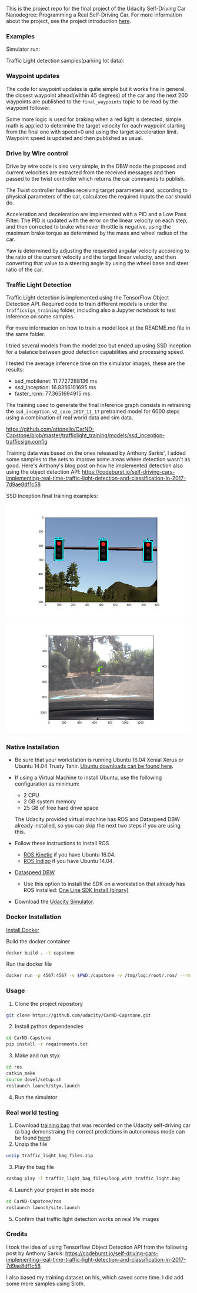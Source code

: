 This is the project repo for the final project of the Udacity Self-Driving Car Nanodegree: Programming a Real Self-Driving Car. For more information about the project, see the project introduction [here](https://classroom.udacity.com/nanodegrees/nd013/parts/6047fe34-d93c-4f50-8336-b70ef10cb4b2/modules/e1a23b06-329a-4684-a717-ad476f0d8dff/lessons/462c933d-9f24-42d3-8bdc-a08a5fc866e4/concepts/5ab4b122-83e6-436d-850f-9f4d26627fd9).

### Examples

Simulator run:


Traffic Light detection samples(parking lot data):


### Waypoint updates

The code for waypoint updates is quite simple but it works fine in general, the closest waypoint ahead(within 45 degrees) of the car and the next 200 waypoints are published to the `final_waypoints` topic to be read by the waypoint follower.

Some more logic is used for braking when a red light is detected, simple math is applied to determine the target velocity for each waypoint starting from the final one with speed=0 and using the target acceleration limit. Waypoint speed is updated and then published as usual.

### Drive by Wire control

Drive by wire code is also very simple, in the DBW node the proposed and current velocities are extracted from the received messages and then passed to the twist controller which returns the car commands to publish.

The Twist controller handles receiving target parameters and, according to physical parameters of the car, calculates the required inputs the car should do.

Acceleration and deceleration are implemented with a PID and a Low Pass Filter. The PID is updated with the error on the linear velocity on each step, and then corrected to brake whenever throttle is negative, using the maximum brake torque as determined by the mass and wheel radius of the car.

Yaw is determined by adjusting the requested angular velocity according to the ratio of the current velocity and the target linear velocity, and then converting that value to a steering angle by using the wheel base and steer ratio of the car.

### Traffic Light Detection

Traffic Light detection is implemented using the TensorFlow Object Detection API.
Required code to train different models is under the `trafficsign_training` folder, including also
a Jupyter notebook to test inference on some samples.

For more informacion on how to train a model look at the README.md file in the same folder.

I tried several models from the model zoo but ended up using SSD inception for a balance between good detection
capabilities and processing speed.

I tested the average inference time on the simulator images, these are the results:
* ssd_mobilenet: 11.7727288136 ms
* ssd_inception: 16.8356101695 ms
* faster_rcnn: 77.3651694915 ms

The training used to generate the final inference graph consists in retraining the `ssd_inception_v2_coco_2017_11_17` pretrained model for 6000 steps using a combination of real world data and sim data. 

https://github.com/ottonello/CarND-Capstone/blob/master/trafficlight_training/models/ssd_inception-trafficsign.config

Training data was based on the ones released by Anthony Sarkis', I added some samples to the sets to improve some areas where detection wasn't as good. Here's Anthony's blog post on how he implemented detection also using the object detection API: https://codeburst.io/self-driving-cars-implementing-real-time-traffic-light-detection-and-classification-in-2017-7d9ae8df1c58


SSD Inception final training examples:

![Simulator](https://raw.githubusercontent.com/ottonello/CarND-Capstone/master/trafficlight_training/inference_results_ssd_inception/4.jpg)

![Parking lot sample](https://raw.githubusercontent.com/ottonello/CarND-Capstone/master/trafficsign_training/inference_results_ssd_inception/left0000.jpg)


### Native Installation

* Be sure that your workstation is running Ubuntu 16.04 Xenial Xerus or Ubuntu 14.04 Trusty Tahir. [Ubuntu downloads can be found here](https://www.ubuntu.com/download/desktop).
* If using a Virtual Machine to install Ubuntu, use the following configuration as minimum:
  * 2 CPU
  * 2 GB system memory
  * 25 GB of free hard drive space

  The Udacity provided virtual machine has ROS and Dataspeed DBW already installed, so you can skip the next two steps if you are using this.

* Follow these instructions to install ROS
  * [ROS Kinetic](http://wiki.ros.org/kinetic/Installation/Ubuntu) if you have Ubuntu 16.04.
  * [ROS Indigo](http://wiki.ros.org/indigo/Installation/Ubuntu) if you have Ubuntu 14.04.
* [Dataspeed DBW](https://bitbucket.org/DataspeedInc/dbw_mkz_ros)
  * Use this option to install the SDK on a workstation that already has ROS installed: [One Line SDK Install (binary)](https://bitbucket.org/DataspeedInc/dbw_mkz_ros/src/81e63fcc335d7b64139d7482017d6a97b405e250/ROS_SETUP.md?fileviewer=file-view-default)
* Download the [Udacity Simulator](https://github.com/udacity/CarND-Capstone/releases/tag/v1.2).

### Docker Installation
[Install Docker](https://docs.docker.com/engine/installation/)

Build the docker container
```bash
docker build . -t capstone
```

Run the docker file
```bash
docker run -p 4567:4567 -v $PWD:/capstone -v /tmp/log:/root/.ros/ --rm -it capstone
```

### Usage

1. Clone the project repository
```bash
git clone https://github.com/udacity/CarND-Capstone.git
```

2. Install python dependencies
```bash
cd CarND-Capstone
pip install -r requirements.txt
```
3. Make and run styx
```bash
cd ros
catkin_make
source devel/setup.sh
roslaunch launch/styx.launch
```
4. Run the simulator

### Real world testing
1. Download [training bag](https://drive.google.com/file/d/0B2_h37bMVw3iYkdJTlRSUlJIamM/view?usp=sharing) that was recorded on the Udacity self-driving car (a bag demonstraing the correct predictions in autonomous mode can be found [here](https://drive.google.com/open?id=0B2_h37bMVw3iT0ZEdlF4N01QbHc))
2. Unzip the file
```bash
unzip traffic_light_bag_files.zip
```
3. Play the bag file
```bash
rosbag play -l traffic_light_bag_files/loop_with_traffic_light.bag
```
4. Launch your project in site mode
```bash
cd CarND-Capstone/ros
roslaunch launch/site.launch
```
5. Confirm that traffic light detection works on real life images


### Credits

I took the idea of using Tensorflow Object Detection API from the following post by Anthony Sarkis:
https://codeburst.io/self-driving-cars-implementing-real-time-traffic-light-detection-and-classification-in-2017-7d9ae8df1c58

I also based my training dataset on his, which saved some time. I did add some more samples using Sloth.
